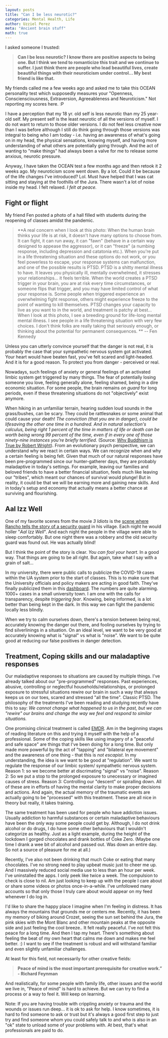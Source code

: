 ```yaml
---
layout: posts
title: "Can I be less neurotic?"
categories: Mental Health, Life
author: Uzziel Perez
meta: "Ancient brain stuff"
math: true
---
```


I asked someone I trusted:

> **Can I be less neurotic? I know there are positive aspects to being one. But I think we tend to romanticize this trait and we continue to suffer. I just think there are people who lead beautiful lives, create beautiful things with their neuroticism under control... My best friend is like that.**

My friends called me a few weeks ago and asked me to take this OCEAN personality test which supposedly measures your "Openness, Consciensciousness, Extraversion, Agreeableness and Neuroticism." Not reporting my scores here. :P

I have a perception that my 18 yr. old self is less neurotic than my 25 year-old self. My present self is the least neurotic of all the versions of myself. I do not want to return to those older versions. I do not feel less creative now than I was before although I still do think going through those versions was integral to being who I am today - i.e. having an awareness of what's going on in my head, the physical sensations, knowing myself, and having more understanding of what others are potentially going through. And the act of wanting to "make things" had always been a valve for me to release some anxious, neurotic pressure.

Anyway, I have taken the OCEAN test a few months ago and then retook it 2 weeks ago. My neuroticism score went down. By a lot. Could it be because of the life changes I've introduced? Lol. Must have helped that I was cat sitting and staying at the foothills of the Jura. There wasn't a lot of noise inside my head. I felt relaxed. *I felt at peace.*

## Fight or flight

My friend Fen posted a photo of a hall filled with students during the reopening of classes amidst the pandemic.

> **A real concern when I look at this photo: When the human brain thinks your life is at risk, it doesn't have many options to choose from. It can fight, it can run away, it can "fawn" (behave in a certain way designed to appease the aggressor), or it can "freeze" (a numbing response, including depression and catatonia etc.). When you're put in a life threatening situation and these options do not work, or you feel powerless to escape, your response systems can malfunction, and one of the possible results is PTSD. PTSD is a shitty mental illness to have. It leaves you physically ill, mentally overwhelmed, it stresses your relationships... it feels terrible. When the world creates a PTSD trigger in your brain, you are at risk every time circumstances, or someone flips that trigger, and you may have limited control of what your response is. Some people when triggered experience an overwhelming fight response, others might experience freeze to the point of wanting to kill themselves. PTSD changes your capacity to live as you want to in the world, and treatment is patchy at best... When I look at this photo, I see a breeding ground for life-long mental mental illness. I see people in a life threatening situation with very few choices. I don't think folks are really taking that seriously enough, or thinking about the potential for permanent consequences. ** -- Fen Kennedy

 Unless you can utterly convince yourself that the danger is not real, it is probably the case that your sympathetic nervous system got activated. Your heart would have beaten fast, you've felt scared and light-headed. And it is for a good reason. To protect you from danger - perceived or real.

Nowadays, such feelings of anxiety or general feelings of an activated limbic system get triggered by many things. The fear of potentially losing someone you love, feeling generally alone, feeling shamed, being in a dire economic situation. For some people, the brain remains *on guard* for long periods, even if these threatening situations do not "objectively" exist anymore.

When hiking in an unfamiliar terrain, hearing sudden loud sounds in the grass/bushes, can be scary. They could be rattlesnakes or some animal that could cause your death! *The conviction (that you are in danger), could be lifesaving the other one time in a hundred. And in natural selection's calculus, being right 1 percent of the time in matters of life or death can be worth being wrong 99 percent of the time, even if in every one of those ninety-nine instances you're briefly terrified.* (Source: [Why Buddhism is True by Robert Wright](https://www.vox.com/science-and-health/2017/8/23/16179044/buddhism-meditation-mindfulness-robert-wright-interview)). From an evolutionary psych perspective, we can understand why we react in certain ways. We can recognize when and why a certain feeling is being felt. Given that much of our natural responses have been pre-programmed since our hunter-gatherer days, they are probably maladaptive in today's settings. For example, leaving our families and beloved friends to have a better financial situation, feels much like leaving our "tribes", which meant our chances of survival would plunge! But in reality, it could be that we will be earning more and gaining new skills. And in today's setup and economy that actually means a better chance at surviving and flourishing.

## Aal Izz Well

One of my favorite scenes from the movie *3 Idiots* is the [scene where Rancho tells the story of a security guard](https://youtu.be/y6Ar-yM5AoU?t=73) in his village. Each night he would holler "*Aal Izz Well*". And each night the people in the village were able to sleep comfortably. But one night there was a robbery and the old security guard was found out. He was actually blind!

But I think the point of the story is clear. *You can fool your heart.* In a good way. That things are going to be all right. But again, take what I say with a grain of salt...

In my university, there were public calls to publicize the COVID-19 cases within the UA system prior to the start of classes. This is to make sure that the University officials and policy makers are acting in good faith. They've finally publicized them in this [dashboard](https://uasystem.edu/covid-19-dashboard). The numbers are quite alarming. 1000+ cases in a small university town. I am one with the calls for transparency, despite *triggering fear*. Knowing, being informed, is a lot better than being kept in the dark. In this way we can fight the pandemic locally less blindly.

When we try to calm ourselves down, there's a tension between being real, accurately knowing the danger out there, and fooling ourselves by trying to find silverlinings in a situation. On an ideal level, we want to be very good at accurately knowing what is "signal" vs what is "noise". We want to be quite good at reducing our false positives in danger detection.

## Treatment, Coping skills and our maladaptive responses

Our maladaptive responses to situations are caused by multiple things. I've already talked about our "pre-programmed" responses. Past experiences, abusive, controlling or neglectful households/relationships, or prolonged exposure to stressful situations rewire our brain in such a way that always keeps us on our toes, scared and stressed "all the time". Classic PTSD. The philosophy of the treatments I've been reading and studying recently have this to say: *We cannot change what happened to us in the past, but we can "rewire" our brains and change the way we feel and respond to similar situations.*

One promising clinical treatment is called [EMDR](https://www.emdr.com/what-is-emdr/). Am in the beginning stages of reading literature on this and trying it myself with the help of a professional. Some of the coping skills like using imagery of a "peaceful and safe space" are things that I've been doing for a long time. But only made more powerful by the act of "tapping" and "bilateral eye movement" and the awareness of one thing - that this is *not escapist*. In my understanding, the idea is we want to be good at "regulation". We want to regulate the response of our limbic system/ sympathetic nervous system. Reason 1: so we become better at discrimating "signal" vs "noise". Reason 2: So we put a stop to the prolonged exposure to unecessary or imagined causes of stress. Reason 3: Controlling our "descent" or spiralling down. All of these are in efforts of having the mental clarity to make proper decisions and actions. And again, the actual memory of the traumatic events are actually going to be "processed" with this treatment. These are all nice in theory but really, it takes training.

The same treatment has been used for people who have addiction issues. Usually addiction to harmful substances or certain maladaptive behaviours have been the only way some people could get by. Although, I do not drink alcohol or do drugs, I do have some other behaviours that I wouldn't categorize as healthy. Just as a light example, during the height of the lockdown I gorged chocolates and drank bottles of Coke Zero. (Maybe one time I drank a wee bit of alcohol and passed out. Was down an entire day. So not a source of pleasure for me at all.)

Recently, I've also not been drinking that much Coke or eating that many chocolates. I've no strong need to play upbeat music just to cheer me up. And I massively reduced social media use to less than an hour per week. I've uninstalled the apps. I only peek like twice a week. The compulsion to check is close to nil. Am just looking to keep up with the people I care about or share some videos or photos once-in-a-while. I've unfollowed many accounts so that only those I truly care
about would appear on my feed whenever I do log in.

I'd like to share the happy place I imagine when I'm feeling in distress. It has always the mountains that grounds me or centers me. Recently, it has been my memory of biking around Crozet, seeing the sun set behind the Jura, the pink skies with the Mont Blanc and other mountain peaks at the opposite side and just feeling the cool breeze.. It felt really peaceful. I've not felt this peace for a long time. And then I tap my heart. There's something about feeling the beat of my own heart that calms me down and makes me feel better. :) I want to see if the treatment is robust and will withstand familiar and even slightly unfamiliar challenges.

At least for this field, not necessarily for other creative fields:
> **Peace of mind is the most important prerequisite for creative work.” - Richard Feynman**

And realistically, for some people with family life, other issues and the world we live in, "Peace of mind" is hard to achieve. But we can try to find a process or a way to feel it. Will keep on learning.

Note:
If you are having trouble with crippling anxiety or trauma and the wounds or issues run deep... it is ok to ask for help. I know sometimes, it is hard to find someone to ask or trust but it's always a good first step to just try and find someone whom you could safely talk to and who is also in an "ok" state to unload some of your problems with. At best, that's what professionals are paid to do.
